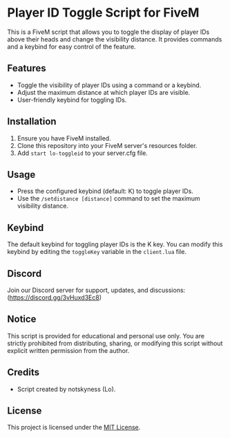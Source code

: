 # Player ID Toggle Script for FiveM

This is a FiveM script that allows you to toggle the display of player IDs above their heads and change the visibility distance. It provides commands and a keybind for easy control of the feature.

## Features

- Toggle the visibility of player IDs using a command or a keybind.
- Adjust the maximum distance at which player IDs are visible.
- User-friendly keybind for toggling IDs.

## Installation

1. Ensure you have FiveM installed.
2. Clone this repository into your FiveM server's resources folder.
3. Add `start lo-toggleid` to your server.cfg file.

## Usage

- Press the configured keybind (default: K) to toggle player IDs.
- Use the `/setdistance [distance]` command to set the maximum visibility distance.

## Keybind

The default keybind for toggling player IDs is the K key. You can modify this keybind by editing the `toggleKey` variable in the `client.lua` file.

## Discord

Join our Discord server for support, updates, and discussions: (https://discord.gg/3vHuxd3Ec8)

## Notice

This script is provided for educational and personal use only. You are strictly prohibited from distributing, sharing, or modifying this script without explicit written permission from the author.

## Credits

- Script created by notskyness (Lo).

## License

This project is licensed under the [MIT License](LICENSE).
